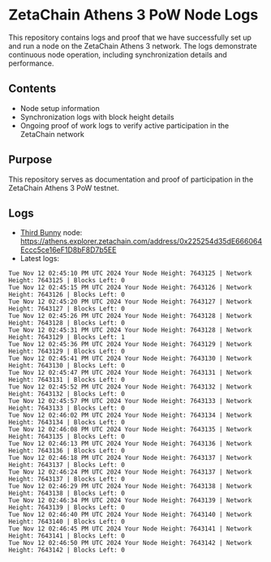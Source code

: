 # ZetaChain Athens 3 PoW Node Logs
This repository contains logs and proof that we have successfully set up and run a node on the ZetaChain Athens 3 network. The logs demonstrate continuous node operation, including synchronization details and performance.

## Contents
- Node setup information
- Synchronization logs with block height details
- Ongoing proof of work logs to verify active participation in the ZetaChain network

## Purpose
This repository serves as documentation and proof of participation in the ZetaChain Athens 3 PoW testnet.

## Logs

- [Third Bunny](https://thirdbunny.xyz/) node: https://athens.explorer.zetachain.com/address/0x225254d35dE666064Eccc5ce16eF1D8bF8D7b5EE
- Latest logs:
```
Tue Nov 12 02:45:10 PM UTC 2024 Your Node Height: 7643125 | Network Height: 7643125 | Blocks Left: 0
Tue Nov 12 02:45:15 PM UTC 2024 Your Node Height: 7643126 | Network Height: 7643126 | Blocks Left: 0
Tue Nov 12 02:45:20 PM UTC 2024 Your Node Height: 7643127 | Network Height: 7643127 | Blocks Left: 0
Tue Nov 12 02:45:26 PM UTC 2024 Your Node Height: 7643128 | Network Height: 7643128 | Blocks Left: 0
Tue Nov 12 02:45:31 PM UTC 2024 Your Node Height: 7643128 | Network Height: 7643129 | Blocks Left: 1
Tue Nov 12 02:45:36 PM UTC 2024 Your Node Height: 7643129 | Network Height: 7643129 | Blocks Left: 0
Tue Nov 12 02:45:41 PM UTC 2024 Your Node Height: 7643130 | Network Height: 7643130 | Blocks Left: 0
Tue Nov 12 02:45:47 PM UTC 2024 Your Node Height: 7643131 | Network Height: 7643131 | Blocks Left: 0
Tue Nov 12 02:45:52 PM UTC 2024 Your Node Height: 7643132 | Network Height: 7643132 | Blocks Left: 0
Tue Nov 12 02:45:57 PM UTC 2024 Your Node Height: 7643133 | Network Height: 7643133 | Blocks Left: 0
Tue Nov 12 02:46:02 PM UTC 2024 Your Node Height: 7643134 | Network Height: 7643134 | Blocks Left: 0
Tue Nov 12 02:46:08 PM UTC 2024 Your Node Height: 7643135 | Network Height: 7643135 | Blocks Left: 0
Tue Nov 12 02:46:13 PM UTC 2024 Your Node Height: 7643136 | Network Height: 7643136 | Blocks Left: 0
Tue Nov 12 02:46:18 PM UTC 2024 Your Node Height: 7643137 | Network Height: 7643137 | Blocks Left: 0
Tue Nov 12 02:46:24 PM UTC 2024 Your Node Height: 7643137 | Network Height: 7643137 | Blocks Left: 0
Tue Nov 12 02:46:29 PM UTC 2024 Your Node Height: 7643138 | Network Height: 7643138 | Blocks Left: 0
Tue Nov 12 02:46:34 PM UTC 2024 Your Node Height: 7643139 | Network Height: 7643139 | Blocks Left: 0
Tue Nov 12 02:46:40 PM UTC 2024 Your Node Height: 7643140 | Network Height: 7643140 | Blocks Left: 0
Tue Nov 12 02:46:45 PM UTC 2024 Your Node Height: 7643141 | Network Height: 7643141 | Blocks Left: 0
Tue Nov 12 02:46:50 PM UTC 2024 Your Node Height: 7643142 | Network Height: 7643142 | Blocks Left: 0
```
